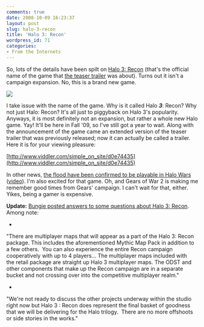 ```yaml
---
comments: true
date: 2008-10-09 16:23:37
layout: post
slug: halo-3-recon
title: 'Halo 3: Recon'
wordpress_id: 71
categories:
- From the Internets
---
```





So, lots of the details have been spilt on [Halo 3: Recon](http://en.wikipedia.org/wiki/Halo_3:_Recon) (that's the official name of the game that [the teaser trailer](http://couchpotato99.spaces.live.com/blog/cns!BF9CFC6F077AD90A!623.entry) was about). Turns out it isn't a campaign expansion. No, this is a brand new game.




[![](http://sasheldon.files.wordpress.com/2008/10/recon.jpg)](http://sasheldon.files.wordpress.com/2008/10/recon.jpg)




I take issue with the name of the game. Why is it called Halo **_3_**: Recon? Why not just Halo: Recon? It's all just to piggyback on Halo 3's popularity. Anyways, it is most definitely not an expansion, but rather a whole new Halo game. Yay! It'll be here in Fall '09, so I've still got a year to wait. Along with the announcement of the game came an extended version of the teaser trailer that was previously released; now it can actually be called a trailer. Here it is for your viewing pleasure:




[http://www.viddler.com/simple_on_site/d0e74435](http://www.viddler.com/simple_on_site/d0e74435)




In other news, [the flood have been confirmed to be playable in Halo Wars](http://www.xbox360fanboy.com/2008/10/09/tgs-08-halo-wars-in-early-09-flood-confirmed/) ([video](http://www.xbox360fanboy.com/2008/10/09/video-halo-wars-demo-with-the-flood/)). I'm also excited for that game. Oh, and Gears of War 2 is making me remember good times from Gears' campaign. I can't wait for that, either. Yikes, being a gamer is expensive.




**Update:** [Bungie posted answers to some questions about Halo 3: Recon](http://www.bungie.net/news/content.aspx?type=topnews&cid=15806). Among note:





	
  * 


"There are multiplayer maps that will appear as a part of the Halo 3: Recon package. This includes the aforementioned Mythic Map Pack in addition to a few others.  You can also experience the entire Recon campaign cooperatively with up to 4 players... The multiplayer maps included with the retail package are straight up Halo 3 multiplayer maps. The ODST and other components that make up the Recon campaign are in a separate bucket and not crossing over into the competitive multiplayer realm."


	
  * 


"We're not ready to discuss the other projects underway within the studio right now but Halo 3 : Recon does represent the final basket of goodness that we will be delivering for the Halo trilogy.  There are no more offshoots or side stories in the works."




